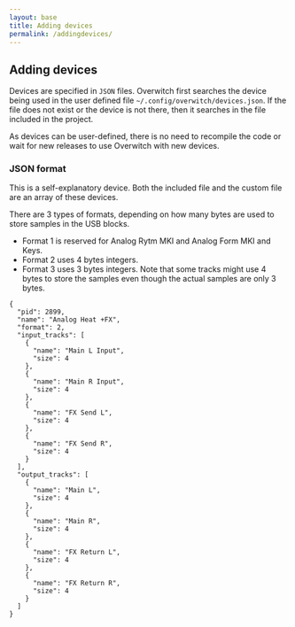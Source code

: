 ```yaml
---
layout: base
title: Adding devices
permalink: /addingdevices/
---
```


## Adding devices

Devices are specified in `JSON` files. Overwitch first searches the device being used in the user defined file `~/.config/overwitch/devices.json`. If the file does not exist or the device is not there, then it searches in the file included in the project.

As devices can be user-defined, there is no need to recompile the code or wait for new releases to use Overwitch with new devices.

### JSON format

This is a self-explanatory device. Both the included file and the custom file are an array of these devices.

There are 3 types of formats, depending on how many bytes are used to store samples in the USB blocks.

* Format 1 is reserved for Analog Rytm MKI and Analog Form MKI and Keys.
* Format 2 uses 4 bytes integers.
* Format 3 uses 3 bytes integers. Note that some tracks might use 4 bytes to store the samples even though the actual samples are only 3 bytes.

```
{
  "pid": 2899,
  "name": "Analog Heat +FX",
  "format": 2,
  "input_tracks": [
    {
      "name": "Main L Input",
      "size": 4
    },
    {
      "name": "Main R Input",
      "size": 4
    },
    {
      "name": "FX Send L",
      "size": 4
    },
    {
      "name": "FX Send R",
      "size": 4
    }
  ],
  "output_tracks": [
    {
      "name": "Main L",
      "size": 4
    },
    {
      "name": "Main R",
      "size": 4
    },
    {
      "name": "FX Return L",
      "size": 4
    },
    {
      "name": "FX Return R",
      "size": 4
    }
  ]
}
```
